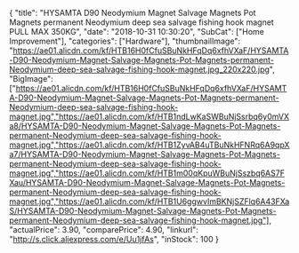 {
	"title": "HYSAMTA D90 Neodymium Magnet Salvage Magnets Pot Magnets permanent Neodymium deep sea salvage fishing hook magnet PULL MAX 350KG",
	"date": "2018-10-31 10:30:20",
	"SubCat": ["Home Improvement"],
	"categories": ["Hardware"],
	"thumbnailImage": "https://ae01.alicdn.com/kf/HTB16H0fCfuSBuNkHFqDq6xfhVXaF/HYSAMTA-D90-Neodymium-Magnet-Salvage-Magnets-Pot-Magnets-permanent-Neodymium-deep-sea-salvage-fishing-hook-magnet.jpg_220x220.jpg",
	"BigImage": ["https://ae01.alicdn.com/kf/HTB16H0fCfuSBuNkHFqDq6xfhVXaF/HYSAMTA-D90-Neodymium-Magnet-Salvage-Magnets-Pot-Magnets-permanent-Neodymium-deep-sea-salvage-fishing-hook-magnet.jpg","https://ae01.alicdn.com/kf/HTB1ndLwKaSWBuNjSsrbq6y0mVXa8/HYSAMTA-D90-Neodymium-Magnet-Salvage-Magnets-Pot-Magnets-permanent-Neodymium-deep-sea-salvage-fishing-hook-magnet.jpg","https://ae01.alicdn.com/kf/HTB1ZyvAB4uTBuNkHFNRq6A9qpXa7/HYSAMTA-D90-Neodymium-Magnet-Salvage-Magnets-Pot-Magnets-permanent-Neodymium-deep-sea-salvage-fishing-hook-magnet.jpg","https://ae01.alicdn.com/kf/HTB1m00qKpuWBuNjSszbq6AS7FXau/HYSAMTA-D90-Neodymium-Magnet-Salvage-Magnets-Pot-Magnets-permanent-Neodymium-deep-sea-salvage-fishing-hook-magnet.jpg","https://ae01.alicdn.com/kf/HTB1U6ggwvImBKNjSZFlq6A43FXaS/HYSAMTA-D90-Neodymium-Magnet-Salvage-Magnets-Pot-Magnets-permanent-Neodymium-deep-sea-salvage-fishing-hook-magnet.jpg"],
	"actualPrice": 3.90,
	"comparePrice": 4.90,
	"linkurl": "http://s.click.aliexpress.com/e/Uu1jfAs",
	"inStock": 100
}
